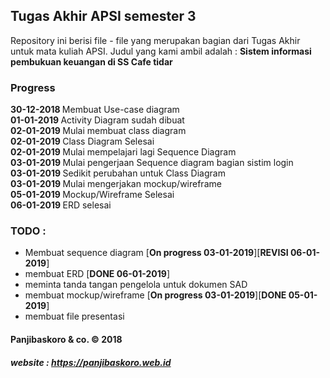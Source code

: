 ## Tugas Akhir APSI semester 3

Repository ini berisi file - file yang merupakan bagian dari Tugas Akhir untuk mata kuliah APSI. Judul yang kami ambil adalah : <b>Sistem informasi pembukuan keuangan di SS Cafe tidar</b>

### Progress

<b>30-12-2018 </b> Membuat Use-case diagram<br/>
<b>01-01-2019 </b> Activity Diagram sudah dibuat<br/>
<b>02-01-2019 </b> Mulai membuat class diagram<br/>
<b>02-01-2019 </b> Class Diagram Selesai<br/>
<b>02-01-2019 </b> Mulai mempelajari lagi Sequence Diagram<br/>
<b>03-01-2019 </b> Mulai pengerjaan Sequence diagram bagian sistim login <br/>
<b>03-01-2019 </b> Sedikit perubahan untuk Class Diagram<br/>
<b>03-01-2019 </b> Mulai mengerjakan mockup/wireframe<br/>
<b>05-01-2019 </b> Mockup/Wireframe Selesai<br/>
<b>06-01-2019 </b> ERD selesai

### TODO :
- Membuat sequence diagram [<b>On progress 03-01-2019</b>][<b>REVISI 06-01-2019</b>]
- membuat ERD [<b>DONE 06-01-2019</b>]
- meminta tanda tangan pengelola untuk dokumen SAD
- membuat mockup/wireframe [<b>On progress 03-01-2019</b>][<b>DONE 05-01-2019</b>]
- membuat file presentasi

#### Panjibaskoro & co.  &copy; 2018 
##### website : https://panjibaskoro.web.id
